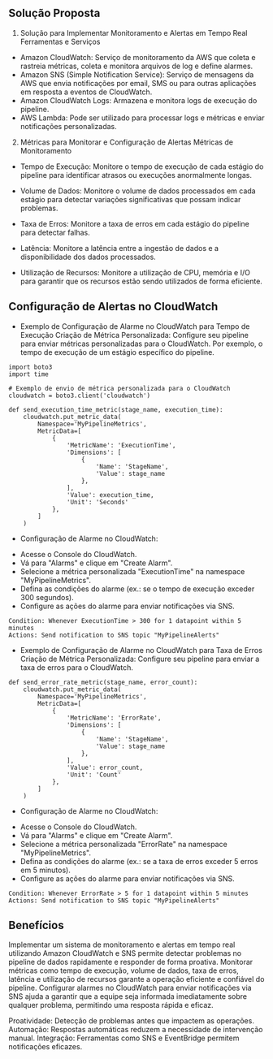 ## Solução Proposta
1. Solução para Implementar Monitoramento e Alertas em Tempo Real
Ferramentas e Serviços
* Amazon CloudWatch: Serviço de monitoramento da AWS que coleta e rastreia métricas, coleta e monitora arquivos de log e define alarmes.
* Amazon SNS (Simple Notification Service): Serviço de mensagens da AWS que envia notificações por email, SMS ou para outras aplicações em resposta a eventos de CloudWatch.
* Amazon CloudWatch Logs: Armazena e monitora logs de execução do pipeline.
* AWS Lambda: Pode ser utilizado para processar logs e métricas e enviar notificações personalizadas.

2. Métricas para Monitorar e Configuração de Alertas
Métricas de Monitoramento
* Tempo de Execução:
Monitore o tempo de execução de cada estágio do pipeline para identificar atrasos ou execuções anormalmente longas.

* Volume de Dados:
Monitore o volume de dados processados em cada estágio para detectar variações significativas que possam indicar problemas.

* Taxa de Erros:
Monitore a taxa de erros em cada estágio do pipeline para detectar falhas.

* Latência:
Monitore a latência entre a ingestão de dados e a disponibilidade dos dados processados.

* Utilização de Recursos:
Monitore a utilização de CPU, memória e I/O para garantir que os recursos estão sendo utilizados de forma eficiente.

## Configuração de Alertas no CloudWatch
* Exemplo de Configuração de Alarme no CloudWatch para Tempo de Execução
Criação de Métrica Personalizada:
Configure seu pipeline para enviar métricas personalizadas para o CloudWatch. Por exemplo, o tempo de execução de um estágio específico do pipeline.

```
import boto3
import time

# Exemplo de envio de métrica personalizada para o CloudWatch
cloudwatch = boto3.client('cloudwatch')

def send_execution_time_metric(stage_name, execution_time):
    cloudwatch.put_metric_data(
        Namespace='MyPipelineMetrics',
        MetricData=[
            {
                'MetricName': 'ExecutionTime',
                'Dimensions': [
                    {
                        'Name': 'StageName',
                        'Value': stage_name
                    },
                ],
                'Value': execution_time,
                'Unit': 'Seconds'
            },
        ]
    )
```

* Configuração de Alarme no CloudWatch:
- Acesse o Console do CloudWatch.
- Vá para "Alarms" e clique em "Create Alarm".
- Selecione a métrica personalizada "ExecutionTime" na namespace "MyPipelineMetrics".
- Defina as condições do alarme (ex.: se o tempo de execução exceder 300 segundos).
- Configure as ações do alarme para enviar notificações via SNS.

```
Condition: Whenever ExecutionTime > 300 for 1 datapoint within 5 minutes
Actions: Send notification to SNS topic "MyPipelineAlerts"
```

* Exemplo de Configuração de Alarme no CloudWatch para Taxa de Erros
Criação de Métrica Personalizada:
Configure seu pipeline para enviar a taxa de erros para o CloudWatch.
```
def send_error_rate_metric(stage_name, error_count):
    cloudwatch.put_metric_data(
        Namespace='MyPipelineMetrics',
        MetricData=[
            {
                'MetricName': 'ErrorRate',
                'Dimensions': [
                    {
                        'Name': 'StageName',
                        'Value': stage_name
                    },
                ],
                'Value': error_count,
                'Unit': 'Count'
            },
        ]
    )
```

* Configuração de Alarme no CloudWatch:
- Acesse o Console do CloudWatch.
- Vá para "Alarms" e clique em "Create Alarm".
- Selecione a métrica personalizada "ErrorRate" na namespace "MyPipelineMetrics".
- Defina as condições do alarme (ex.: se a taxa de erros exceder 5 erros em 5 minutos).
- Configure as ações do alarme para enviar notificações via SNS.
```
Condition: Whenever ErrorRate > 5 for 1 datapoint within 5 minutes
Actions: Send notification to SNS topic "MyPipelineAlerts"
```
## Benefícios

Implementar um sistema de monitoramento e alertas em tempo real utilizando Amazon CloudWatch e SNS permite detectar problemas no pipeline de dados rapidamente e responder de forma proativa. Monitorar métricas como tempo de execução, volume de dados, taxa de erros, latência e utilização de recursos garante a operação eficiente e confiável do pipeline. Configurar alarmes no CloudWatch para enviar notificações via SNS ajuda a garantir que a equipe seja informada imediatamente sobre qualquer problema, permitindo uma resposta rápida e eficaz.

Proatividade: Detecção de problemas antes que impactem as operações.
Automação: Respostas automáticas reduzem a necessidade de intervenção manual.
Integração: Ferramentas como SNS e EventBridge permitem notificações eficazes.
